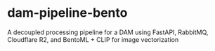 # dam-pipeline-bento
A decoupled processing pipeline for a DAM using FastAPI, RabbitMQ, Cloudflare R2, and BentoML + CLIP for image vectorization
